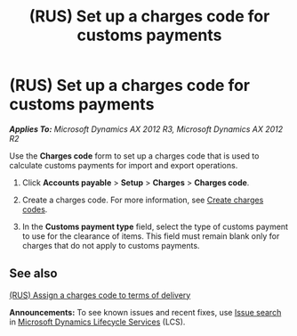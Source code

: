 ﻿---
title: (RUS) Set up a charges code for customs payments
TOCTitle: (RUS) Set up a charges code for customs payments
ms:assetid: 449ec1b8-ecf9-4e6e-909a-1ab3a55c04e4
ms:mtpsurl: https://technet.microsoft.com/en-us/library/JJ733212(v=AX.60)
ms:contentKeyID: 49685180
ms.date: 04/18/2014
mtps_version: v=AX.60
---

# (RUS) Set up a charges code for customs payments 


_**Applies To:** Microsoft Dynamics AX 2012 R3, Microsoft Dynamics AX 2012 R2_

Use the **Charges code** form to set up a charges code that is used to calculate customs payments for import and export operations.

1.  Click **Accounts payable** \> **Setup** \> **Charges** \> **Charges code**.

2.  Create a charges code. For more information, see [Create charges codes](create-charges-codes.md).

3.  In the **Customs payment type** field, select the type of customs payment to use for the clearance of items. This field must remain blank only for charges that do not apply to customs payments.

## See also

[(RUS) Assign a charges code to terms of delivery](rus-assign-a-charges-code-to-terms-of-delivery.md)

  
**Announcements:** To see known issues and recent fixes, use [Issue search](http://go.microsoft.com/fwlink/?linkid=389258) in [Microsoft Dynamics Lifecycle Services](http://go.microsoft.com/fwlink/?linkid=306505) (LCS).

